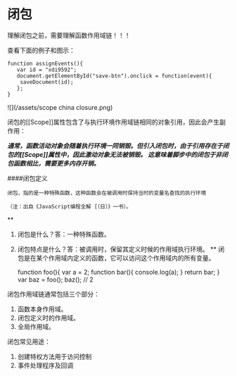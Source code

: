 
 # 闭包

理解闭包之前，需要理解函数作用域链！！！

查看下面的例子和图示：
```
function assignEvents(){
   var id = "xdi9592";
   document.getElementById("save-btn").onclick = function(event){
    saveDocument(id);
   };
}
```
![](/assets/scope china closure.png)

闭包的[[Scope]]属性包含了与执行环境作用域链相同的对象引用，因此会产生副作用：

**_通常，函数活动对象会随着执行环境一同销毁。但引入闭包时，由于引用存在于闭包的[[Scope]]属性中，因此激动对象无法被销毁。
这意味着脚步中的闭包于非闭包函数相比，需要更多内存开销。_**
 
 ####闭包定义

```
闭包，指的是一种特殊函数，这种函数会在被调用时保持当时的变量名查找的执行环境

（注：出自《JavaScript编程全解 [（日）》一书）。
```

**  
1. 闭包是什么？答：一种特殊函数。
2. 闭包特点是什么？答：被调用时，保留其定义时候的作用域执行环境。
** 
 闭包是在某个作用域内定义的函数，它可以访问这个作用域内的所有变量。

    function foo(){
        var a = 2;
        function bar(){
          console.log(a);
        }
        return bar;
    }
    var baz = foo();
    baz();	//	2	

闭包作用域链通常包括三个部分：

1. 函数本身作用域。
2. 闭包定义时的作用域。
3. 全局作用域。


闭包常见用途：

1. 创建特权方法用于访问控制
2. 事件处理程序及回调
